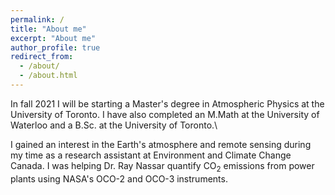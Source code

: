 ```yaml
---
permalink: /
title: "About me"
excerpt: "About me"
author_profile: true
redirect_from: 
  - /about/
  - /about.html
---
```


In fall 2021 I will be starting a Master's degree in Atmospheric Physics at the University of Toronto. I have also completed an M.Math at the University of Waterloo and a B.Sc. at the University of Toronto.\

I gained an interest in the Earth's atmosphere and remote sensing during my time as a research assistant at Environment and Climate Change Canada. I was helping Dr. Ray Nassar quantify CO<sub>2</sub> emissions from power plants using NASA's OCO-2 and OCO-3 instruments. 
